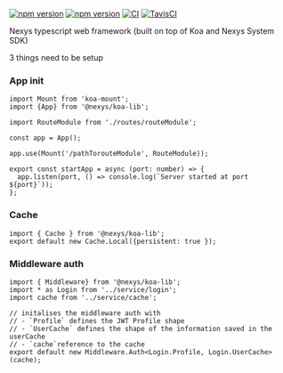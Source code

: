 [![npm version](https://badge.fury.io/js/%40nexys%2Fkoa-lib.svg)](https://www.npmjs.com/package/@nexys/koa-lib)
[![npm version](https://img.shields.io/npm/v/@nexys/koa-lib.svg)](https://www.npmjs.com/package/@nexys/koa-lib)
[![CI](https://github.com/Nexysweb/koa-lib-ts/workflows/CI/badge.svg)](https://github.com/Nexysweb/koa-lib-ts/actions)
[![TavisCI](https://travis-ci.com/Nexysweb/koa-lib-ts.svg?branch=master)](https://travis-ci.com/Nexysweb/koa-lib-ts)

Nexys typescript web framework (built on top of Koa and Nexys System SDK)

3 things need to be setup

### App init
```
import Mount from 'koa-mount';
import {App} from '@nexys/koa-lib';

import RouteModule from './routes/routeModule';

const app = App();

app.use(Mount('/pathTorouteModule', RouteModule));

export const startApp = async (port: number) => {
  app.listen(port, () => console.log(`Server started at port ${port}`));
};
```

### Cache
```
import { Cache } from '@nexys/koa-lib';
export default new Cache.Local({persistent: true });
```

### Middleware auth

```
import { Middleware} from '@nexys/koa-lib';
import * as Login from '../service/login';
import cache from '../service/cache';

// initalises the middleware auth with
// - `Profile` defines the JWT Profile shape
// - `UserCache` defines the shape of the information saved in the userCache
// - `cache`reference to the cache
export default new Middleware.Auth<Login.Profile, Login.UserCache>(cache);
```

